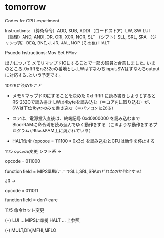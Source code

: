 tomorrow
========

Codes for CPU experiment

Instructions:
（算術命令）ADD, SUB, ADDI 
（ロードストア）LW, SW, LUI
（論理）AND, ANDI, OR, ORI, XOR, NOR, SLT 
（シフト）SLL, SRL, SRA
（ジャンプ系）BEQ, BNE, J, JR, JAL, NOP
 (その他) HALT
 
Psuedo Instructions:
Mov
Set
FMov


出力について
メモリマップドIOにすることで一部の班員と合意しました｡
いまのところ､0xffffをrs232cの番地とし､LWはすなわちinput､SWはすなわちoutputに対応する､という予定です｡


10/29に決めたこと
* メモリマップドIOにすることを決めた
0xffffffff に読み書きしようとするとRS-232Cで読み書き
LWは4byteを読み込む（＝コア内に取り込む）が、SWは下位1byteのみを書き込む（＝パソコンに送る）

* コアは、電源投入直後は、終端記号 0xd0000000 を読み込むまでBlockRAMに命令列を読み込んでゆく動作をする（このような動作をするプログラムがBlockRAM上に焼かれている）
* HALT命令 (opcode = 111100 = 0x3c) を読み込むとCPUは動作を停止する


11/5 opcode変更
シフト系 →

opcode = 011000

function field = MIPS準拠(ここでSLL,SRL,SRAのどれなのか判定する)


JR →

opcode = 011011

function field = don't care



11/5 命令セット変更

(+) LUI ... MIPSに準拠   HALT ... 上参照

(-) MULT,DIV,MFHI,MFLO
